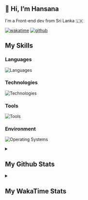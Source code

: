 
<h2>👋 Hi, I’m Hansana</h2>
<p>I'm a Front-end dev from Sri Lanka 🇱🇰</p>

[![wakatime](https://wakatime.com/badge/user/cf3817f9-1dca-4dc8-876a-c4ae6f6942cc.svg)](https://wakatime.com/@cf3817f9-1dca-4dc8-876a-c4ae6f6942cc)
[![github](https://img.shields.io/github/followers/DevHanza?logo=github&style=plastic)](https://github.com/DevHanza?tab=followers)

## My Skills

### Languages
![Languages](https://go-skill-icons.vercel.app/api/icons?i=js,ts,html,css,scss,mysql,py,php,c&perline=6)

### Technologies
![Technologies](https://go-skill-icons.vercel.app/api/icons?i=react,angular,nodejs,wordpress)

### Tools
![Tools](https://go-skill-icons.vercel.app/api/icons?i=ps,ai,figma,git,github,vite,npm,chatgpt,prettier&perline=6)

### Environment
![Operating Systems](https://go-skill-icons.vercel.app/api/icons?i=chrome,vscode)


<details>
    <summary><h2>My Github Stats</h2></summary>
    <figure>
        <img src="https://github-readme-stats.vercel.app/api?username=DevHanza&hide_border=true&theme=transparent" />
        <img src="https://github-readme-stats.vercel.app/api/top-langs/?username=DevHanza&langs_count=8&layout=compact&hide_border=true&theme=transparent" />
    </figure> -->
</details>

<details>
    <summary><h2>My WakaTime Stats</h2></summary>
    <figure>
        <!--START_SECTION:waka-->

```txt
From: 14 October 2024 - To: 21 April 2025

CSS           79 hrs 21 mins  #######------------------   26.41 %
HTML          78 hrs 3 mins   ######-------------------   25.97 %
TypeScript    66 hrs 37 mins  ######-------------------   22.17 %
JavaScript    60 hrs 5 mins   #####--------------------   19.99 %
Python        4 hrs 38 mins   -------------------------   01.54 %
```

<!--END_SECTION:waka-->
    </figure>
</details>
